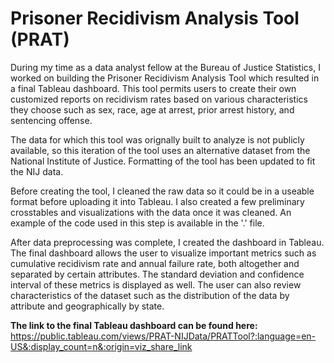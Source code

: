# Prisoner Recidivism Analysis Tool (PRAT)
During my time as a data analyst fellow at the Bureau of Justice Statistics, I worked on building the Prisoner Recidivism Analysis Tool which resulted in a final Tableau dashboard. This tool permits users to create their own customized reports on recidivism rates based on various characteristics they choose such as sex, race, age at arrest, prior arrest history, and sentencing offense.

The data for which this tool was orignally built to analyze is not publicly available, so this iteration of the tool uses an alternative dataset from the National Institute of Justice. Formatting of the tool has been updated to fit the NIJ data.

Before creating the tool, I cleaned the raw data so it could be in a useable format before uploading it into Tableau. I also created a few preliminary crosstables and visualizations with the data once it was cleaned. An example of the code used in this step is available in the '.' file.

After data preprocessing was complete, I created the dashboard in Tableau. The final dashboard allows the user to visualize important metrics such as cumulative recidivism rate and annual failure rate, both altogether and separated by certain attributes. The standard deviation and confidence interval of these metrics is displayed as well. The user can also review characteristics of the dataset such as the distribution of the data by attribute and geographically by state.

**The link to the final Tableau dashboard can be found here:** https://public.tableau.com/views/PRAT-NIJData/PRATTool?:language=en-US&:display_count=n&:origin=viz_share_link
